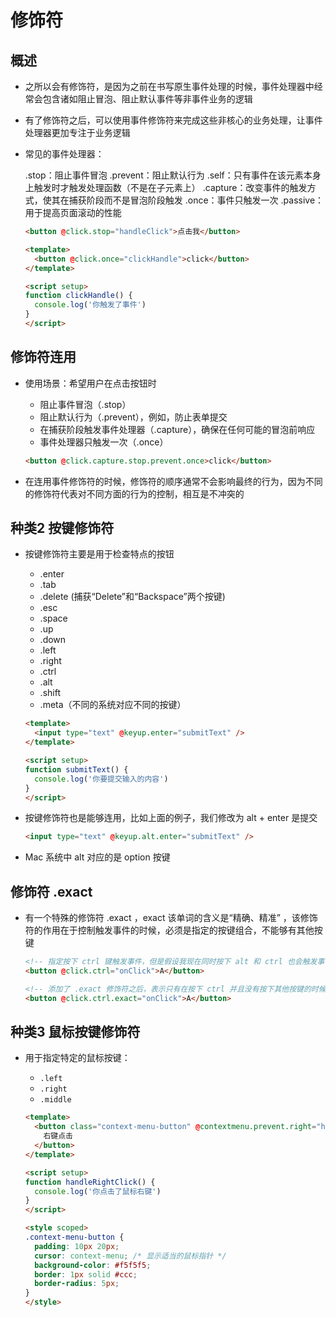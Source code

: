 # 修饰符

## 概述

+ 之所以会有修饰符，是因为之前在书写原生事件处理的时候，事件处理器中经常会包含诸如阻止冒泡、阻止默认事件等非事件业务的逻辑
+ 有了修饰符之后，可以使用事件修饰符来完成这些非核心的业务处理，让事件处理器更加专注于业务逻辑

+ 常见的事件处理器：

  .stop：阻止事件冒泡
  .prevent：阻止默认行为
  .self：只有事件在该元素本身上触发时才触发处理函数（不是在子元素上）
  .capture：改变事件的触发方式，使其在捕获阶段而不是冒泡阶段触发
  .once：事件只触发一次
  .passive：用于提高页面滚动的性能

  ```html
  <button @click.stop="handleClick">点击我</button>
  ```

  ```html
  <template>
    <button @click.once="clickHandle">click</button>
  </template>

  <script setup>
  function clickHandle() {
    console.log('你触发了事件')
  }
  </script>
  ```

## 修饰符连用

+ 使用场景：希望用户在点击按钮时

  + 阻止事件冒泡（.stop）
  + 阻止默认行为（.prevent），例如，防止表单提交
  + 在捕获阶段触发事件处理器（.capture），确保在任何可能的冒泡前响应
  + 事件处理器只触发一次（.once）

  ```html
  <button @click.capture.stop.prevent.once>click</button>
  ```

+ 在连用事件修饰符的时候，修饰符的顺序通常不会影响最终的行为，因为不同的修饰符代表对不同方面的行为的控制，相互是不冲突的

## 种类2 按键修饰符

+ 按键修饰符主要是用于检查特点的按钮

  + .enter
  + .tab
  + .delete (捕获“Delete”和“Backspace”两个按键)
  + .esc
  + .space
  + .up
  + .down
  + .left
  + .right
  + .ctrl
  + .alt
  + .shift
  + .meta（不同的系统对应不同的按键）

  ```html
  <template>
    <input type="text" @keyup.enter="submitText" />
  </template>

  <script setup>
  function submitText() {
    console.log('你要提交输入的内容')
  }
  </script>
  ```

+ 按键修饰符也是能够连用，比如上面的例子，我们修改为 alt + enter 是提交

  ```html
  <input type="text" @keyup.alt.enter="submitText" />
  ```

 + Mac 系统中 alt 对应的是 option 按键

## 修饰符 .exact

+ 有一个特殊的修饰符 .exact ，exact 该单词的含义是“精确、精准” ，该修饰符的作用在于控制触发事件的时候，必须是指定的按键组合，不能够有其他按键

  ```html
  <!-- 指定按下 ctrl 键触发事件，但是假设我现在同时按下 alt 和 ctrl 也会触发事件 -->
  <button @click.ctrl="onClick">A</button>

  <!-- 添加了 .exact 修饰符之后，表示只有在按下 ctrl 并且没有按下其他按键的时候才会触发事件 -->
  <button @click.ctrl.exact="onClick">A</button>
  ```

## 种类3 鼠标按键修饰符

+ 用于指定特定的鼠标按键：

  + `.left`
  + `.right`
  + `.middle`

  ```html
  <template>
    <button class="context-menu-button" @contextmenu.prevent.right="handleRightClick">
      右键点击
    </button>
  </template>

  <script setup>
  function handleRightClick() {
    console.log('你点击了鼠标右键')
  }
  </script>

  <style scoped>
  .context-menu-button {
    padding: 10px 20px;
    cursor: context-menu; /* 显示适当的鼠标指针 */
    background-color: #f5f5f5;
    border: 1px solid #ccc;
    border-radius: 5px;
  }
  </style>
  ```
